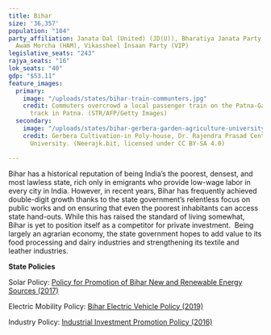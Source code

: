 ```yaml
---
title: Bihar
size: '36,357'
population: "104"
party_affiliation: Janata Dal (United) (JD(U)), Bharatiya Janata Party (BJP), Hindustani
  Awam Morcha (HAM), Vikassheel Insaan Party (VIP)
legislative_seats: "243"
rajya_seats: "16"
lok_seats: "40"
gdp: "$53.11"
feature_images:
  primary:
    image: "/uploads/states/bihar-train-communters.jpg"
    credit: Commuters overcrowd a local passenger train on the Patna-Gaya railway
      track in Patna. (STR/AFP/Getty Images)
  secondary:
    image: "/uploads/states/bihar-gerbera-garden-agriculture-university.jpg"
    credit: Gerbera Cultivation-in Poly-house, Dr. Rajendra Prasad Central Agriculture
      University. (Neerajk.bit, licensed under CC BY-SA 4.0)

---
```

Bihar has a historical reputation of being India’s the poorest, densest, and most lawless state, rich only in emigrants who provide low-wage labor in every city in India. However, in recent years, Bihar has frequently achieved double-digit growth thanks to the state government’s relentless focus on public works and on ensuring that even the poorest inhabitants can access state hand-outs. While this has raised the standard of living somewhat, Bihar is yet to position itself as a competitor for private investment.  Being largely an agrarian economy, the state government hopes to add value to its food processing and dairy industries and strengthening its textile and leather industries.

**State Policies**

Solar Policy: [Policy for Promotion of Bihar New and Renewable Energy Sources (2017)](http://www.cbip.org/policies2019/PD_07_Dec_2018_Policies/Bihar/1-RE%20Policy%20BREDA/2%20Order%20%20Renewable-Energy-Sources-Policy-2017.pdf)

Electric Mobility Policy: [Bihar Electric Vehicle Policy (2019)](https://www.transportpolicy.net/wp-content/uploads/2019/11/Bihar_Draft_EV_Policy.pdf)

Industry Policy: [Industrial Investment Promotion Policy (2016)](http://www.udyogmitrabihar.in/f/uploads/2016/09/bihar-industrial-investment-promotion-policy-2016.pdf)